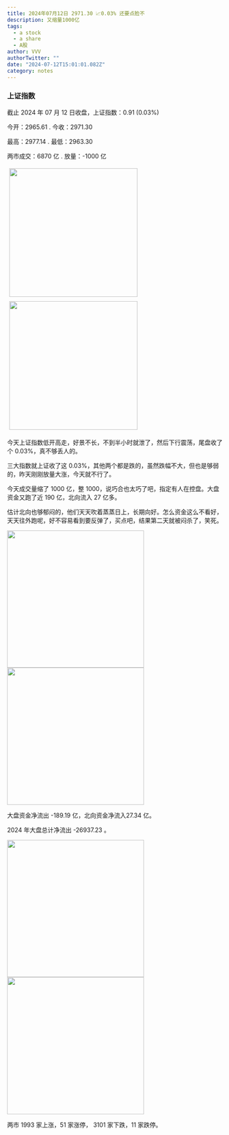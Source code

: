 ```yaml
---
title: 2024年07月12日 2971.30 📈0.03% 还要点脸不
description: 又缩量1000亿
tags:
  - a stock
  - a share
  - A股
author: VVV
authorTwitter: ""
date: "2024-07-12T15:01:01.082Z"
category: notes
---
```


### 上证指数

截止 2024 年 07 月 12 日收盘，上证指数：<span class="font-semibold text-r-5">0.91 (0.03%)</span>

今开：<span class="font-semibold text-g-5">2965.61 </span> . 今收：<span class="font-semibold text-r-5">2971.30 </span>

最高：<span class="font-semibold text-r-5">2977.14 </span> . 最低：<span class="font-semibold text-g-5">2963.30 </span>

两市成交：<span class="font-semibold">6870 亿</span> . 放量：<span class="font-semibold text-g-7">-1000 亿</span>

<img src="/images/uploads/2024-07/20240712-zs-sh.png" style="width: 300px;display:inline-block;margin: 5px">
<img src="/images/uploads/2024-07/20240712-zs-sh-rk.png" style="width: 300px;display:inline-block;margin: 5px">

今天上证指数低开高走，好景不长，不到半小时就泄了，然后下行震荡，尾盘收了个 0.03%，真不够丢人的。

三大指数就上证收了这 0.03%，其他两个都是跌的，虽然跌幅不大，但也是够弱的，昨天刚刚放量大涨，今天就不行了。

今天成交量缩了 1000 亿，整 1000，说巧合也太巧了吧，指定有人在控盘。大盘资金又跑了近 190 亿，北向流入 27 亿多。

估计北向也够郁闷的，他们天天吹着蒸蒸日上，长期向好。怎么资金这么不看好，天天往外跑呢，好不容易看到要反弹了，买点吧，结果第二天就被闷杀了，笑死。

<img src="/images/uploads/2024-07/20240712-zs-global.png" width="320">
<img src="/images/uploads/2024-07/20240712-zs-bs.png" width="320">

大盘资金净流出 <span class="font-semibold text-g-6">-189.19 亿</span>，北向资金净流入<span class="font-semibold text-r-5">27.34 亿</span>。

2024 年大盘总计净流出 <span class="font-semibold text-g-8">-26937.23 </span>。

<img src="/images/uploads/2024-07/20240712-zs-as.png" width="320">
<img src="/images/uploads/2024-07/20240712-zs-zdtj.png" width="320">

两市 <span class="text-r-6">1993</span> 家上涨，51 家涨停， <span class="font-semibold text-g-6">3101</span> 家下跌，11 家跌停。
